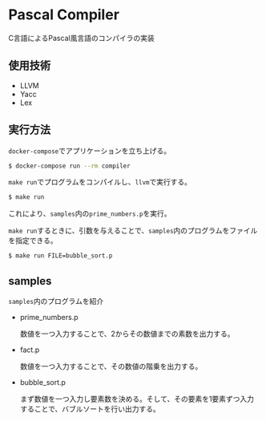 # Pascal Compiler

C言語によるPascal風言語のコンパイラの実装

## 使用技術
- LLVM
- Yacc
- Lex

## 実行方法

`docker-compose`でアプリケーションを立ち上げる。

```bash
$ docker-compose run --rm compiler
```

`make run`でプログラムをコンパイルし、`llvm`で実行する。

```bash
$ make run
```

これにより、`samples`内の`prime_numbers.p`を実行。

`make run`するときに、引数を与えることで、`samples`内のプログラムをファイルを指定できる。

```bash
$ make run FILE=bubble_sort.p
```

## samples

`samples`内のプログラムを紹介

- prime_numbers.p

    数値を一つ入力することで、2からその数値までの素数を出力する。

- fact.p

    数値を一つ入力することで、その数値の階乗を出力する。

- bubble_sort.p

    まず数値を一つ入力し要素数を決める。そして、その要素を1要素ずつ入力することで、バブルソートを行い出力する。

